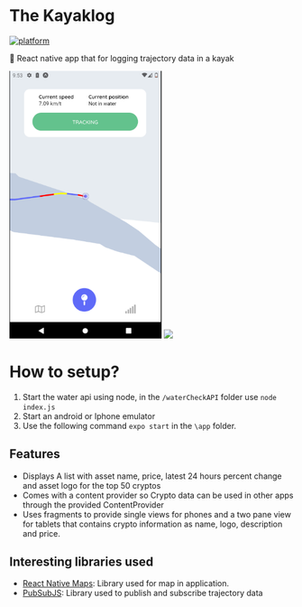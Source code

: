 # The Kayaklog
[![platform](https://img.shields.io/badge/platform-Android-brightgreen.svg)](https://www.android.com)

:iphone: React native app that for logging trajectory data in a kayak

<img src="Images/image1.png" height='auto' width='270'/> <img src="Images/Image2.png" height='auto' width='270'/>

# How to setup?

1. Start the water api using node, in the `/waterCheckAPI` folder use `node index.js` 
2. Start an android or Iphone emulator 
3. Use the following command `expo start` in the `\app` folder.

## Features

* Displays A list with asset name, price, latest 24 hours percent change and asset logo for the top 50 cryptos
* Comes with a content provider so Crypto data can be used in other apps through the provided ContentProvider
* Uses fragments to provide single views for phones and a two pane view for tablets that contains crypto information as name, logo,
  description and price.

## Interesting libraries used

* <a href="https://github.com/react-native-maps/react-native-maps">React Native Maps</a>: Library used for map in application.
* <a href="https://github.com/mroderick/PubSubJS">PubSubJS</a>: Library used to publish and subscribe trajectory data
